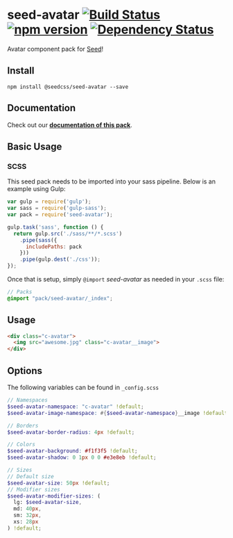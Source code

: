 # seed-avatar [![Build Status](https://travis-ci.org/helpscout/seed-avatar.svg?branch=master)](https://travis-ci.org/helpscout/seed-avatar) [![npm version](https://badge.fury.io/js/%40seedcss%2Fseed-avatar.svg)](https://badge.fury.io/js/%40seedcss%2Fseed-avatar) [![Dependency Status](https://david-dm.org/helpscout/seed-avatar.svg)](https://david-dm.org/helpscout/seed-avatar)

Avatar component pack for [Seed](https://github.com/helpscout/seed)!

## Install
```
npm install @seedcss/seed-avatar --save
```


## Documentation

Check out our **[documentation of this pack](http://developer.helpscout.net/seed/packs/seed-avatar/)**.


## Basic Usage

### SCSS
This seed pack needs to be imported into your sass pipeline. Below is an example using Gulp:


```javascript
var gulp = require('gulp');
var sass = require('gulp-sass');
var pack = require('seed-avatar');

gulp.task('sass', function () {
  return gulp.src('./sass/**/*.scss')
    .pipe(sass({
      includePaths: pack
    }))
    .pipe(gulp.dest('./css'));
});
```

Once that is setup, simply `@import` *seed-avatar* as needed in your `.scss` file:

```scss
// Packs
@import "pack/seed-avatar/_index";
```


## Usage

```html
<div class="c-avatar">
  <img src="awesome.jpg" class="c-avatar__image">
</div>
```


## Options

The following variables can be found in `_config.scss`

```scss
// Namespaces
$seed-avatar-namespace: "c-avatar" !default;
$seed-avatar-image-namespace: #{$seed-avatar-namespace}__image !default;

// Borders
$seed-avatar-border-radius: 4px !default;

// Colors
$seed-avatar-background: #f1f3f5 !default;
$seed-avatar-shadow: 0 1px 0 0 #e3e8eb !default;

// Sizes
// Default size
$seed-avatar-size: 50px !default;
// Modifier sizes
$seed-avatar-modifier-sizes: (
  lg: $seed-avatar-size,
  md: 40px,
  sm: 32px,
  xs: 28px
) !default;
```
